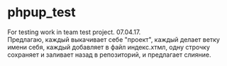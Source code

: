 # phpup_test
For testing work in team test project. 07.04.17.  
Предлагаю, каждый выкачивает себе "проект", каждый делает ветку имени себя, каждый добавляет в файл индекс.хтмл, одну строчку сохраняет и заливает назад в репозиторий, и предлагает слияние.
<!-- 
<p> У меня всё получилось %ЛОГИН% </p>
-->
